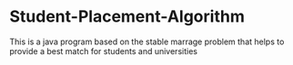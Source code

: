 # Student-Placement-Algorithm
This is a java program based on the stable marrage problem that helps to provide a best match for students and universities
